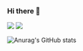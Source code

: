 ### Hi there 👋

<img src="https://img.shields.io/badge/Spring-green?style=6DB33F&logo=Spring&logoColor=green"/> <img src="https://img.shields.io/badge/Java-skyblue?style=2F2625&logo=java&logoColor=skyblue"/>

![Anurag's GitHub stats](https://github-readme-stats.vercel.app/api?username=dmdwns2&show_icons=true&theme=default)


<!--
**dmdwns2/dmdwns2** is a ✨ _special_ ✨ repository because its `README.md` (this file) appears on your GitHub profile.

Here are some ideas to get you started:

- 🔭 I’m currently working on ...
- 
- 👯 I’m looking to collaborate on ...
- 🤔 I’m looking for help with ...
- 💬 Ask me about ...
- 📫 How to reach me: ...
- 😄 Pronouns: ...
- ⚡ Fun fact: ...
-->
